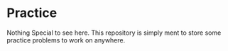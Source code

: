 # Practice
Nothing Special to see here. This repository is simply ment to store some practice problems to work on anywhere.
